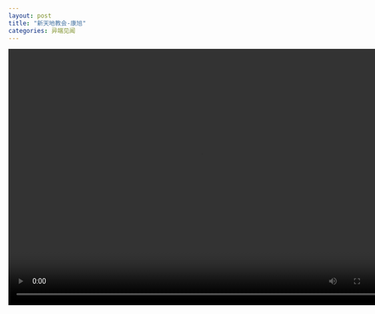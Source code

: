 ```yaml
---
layout: post
title: "新天地教会-康旭"
categories: 异端见闻
---
```


<video width="768" height="512">
<source src="/assets/kx.mp4" type="video/mp4">
</video>

